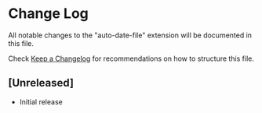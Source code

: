 # Change Log

All notable changes to the "auto-date-file" extension will be documented in this file.

Check [Keep a Changelog](http://keepachangelog.com/) for recommendations on how to structure this file.

## [Unreleased]

- Initial release